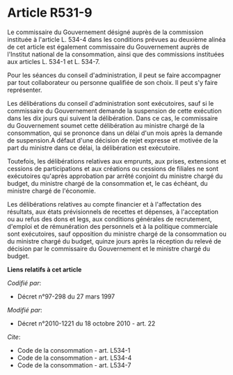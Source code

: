# Article R531-9

Le commissaire du Gouvernement désigné auprès de la commission instituée à l'article L. 534-4 dans les conditions prévues au
deuxième alinéa de cet article est également commissaire du Gouvernement auprès de l'Institut national de la consommation,
ainsi que des commissions instituées aux articles L. 534-1 et L. 534-7. 

Pour les séances du conseil d'administration, il peut se faire accompagner par tout collaborateur ou personne qualifiée de
son choix. Il peut s'y faire représenter. 

Les délibérations du conseil d'administration sont exécutoires, sauf si le commissaire du Gouvernement demande la suspension
de cette exécution dans les dix jours qui suivent la délibération. Dans ce cas, le commissaire du Gouvernement soumet cette
délibération au ministre chargé de la consommation, qui se prononce dans un délai d'un mois après la demande de suspension.A
défaut d'une décision de rejet expresse et motivée de la part du ministre dans ce délai, la délibération est exécutoire. 

Toutefois, les délibérations relatives aux emprunts, aux prises, extensions et cessions de participations et aux créations ou
cessions de filiales ne sont exécutoires qu'après approbation par arrêté conjoint du ministre chargé du budget, du ministre
chargé de la consommation et, le cas échéant, du ministre chargé de l'économie. 

Les délibérations relatives au compte financier et à l'affectation des résultats, aux états prévisionnels de recettes et
dépenses, à l'acceptation ou au refus des dons et legs, aux conditions générales de recrutement, d'emploi et de rémunération
des personnels et à la politique commerciale sont exécutoires, sauf opposition du ministre chargé de la consommation ou du
ministre chargé du budget, quinze jours après la réception du relevé de décision par le commissaire du Gouvernement et le
ministre chargé du budget.

**Liens relatifs à cet article**

_Codifié par_:

  - Décret n°97-298 du 27 mars 1997

_Modifié par_:

  - Décret n°2010-1221 du 18 octobre 2010 - art. 22

_Cite_:

  - Code de la consommation - art. L534-1
  - Code de la consommation - art. L534-4
  - Code de la consommation - art. L534-7
